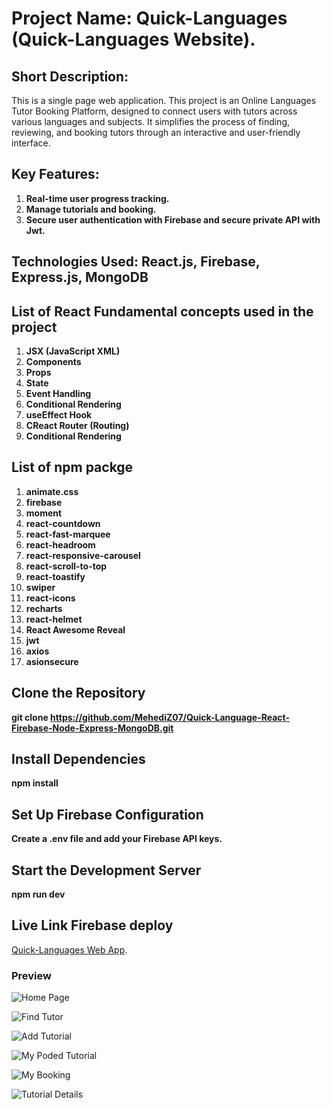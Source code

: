 # Project Name: Quick-Languages (Quick-Languages Website).

## Short Description:

This is a single page web application. This project is an Online Languages Tutor Booking Platform, designed to connect users with tutors across various languages and subjects. It simplifies the process of finding, reviewing, and booking tutors through an interactive and user-friendly interface.

## Key Features:

1. **Real-time user progress tracking.**
2. **Manage tutorials and booking.**
3. **Secure user authentication with Firebase and secure private API with Jwt.**

## Technologies Used: React.js, Firebase, Express.js, MongoDB

## List of React Fundamental concepts used in the project

1. **JSX (JavaScript XML)**
2. **Components**
3. **Props**
4. **State**
5. **Event Handling**
6. **Conditional Rendering**
7. **useEffect Hook**
8. **CReact Router (Routing)**
9. **Conditional Rendering**

## List of npm packge

1. **animate.css**
2. **firebase**
3. **moment**
4. **react-countdown**
5. **react-fast-marquee**
6. **react-headroom**
7. **react-responsive-carousel**
8. **react-scroll-to-top**
9. **react-toastify**
10. **swiper**
11. **react-icons**
12. **recharts**
13. **react-helmet**
14. **React Awesome Reveal**
15. **jwt**
16. **axios**
17. **asionsecure**

## Clone the Repository

**git clone https://github.com/MehediZ07/Quick-Language-React-Firebase-Node-Express-MongoDB.git**

## Install Dependencies

**npm install**

## Set Up Firebase Configuration

**Create a .env file and add your Firebase API keys.**

## Start the Development Server

**npm run dev**

## Live Link Firebase deploy

[Quick-Languages Web App](https://quick-language.web.app/).

### Preview

![Home Page](./src/assets/images/Home-Page.png)

![Find Tutor](./src/assets/images/Find-Tutor.png)

![Add Tutorial](./src/assets/images/Add-Tutorial.png)

![My Poded Tutorial](./src/assets/images/My-Tutorial.png)

![My Booking](./src/assets/images/My-Booking.png)

![Tutorial Details](./src/assets/images/Details.png)
